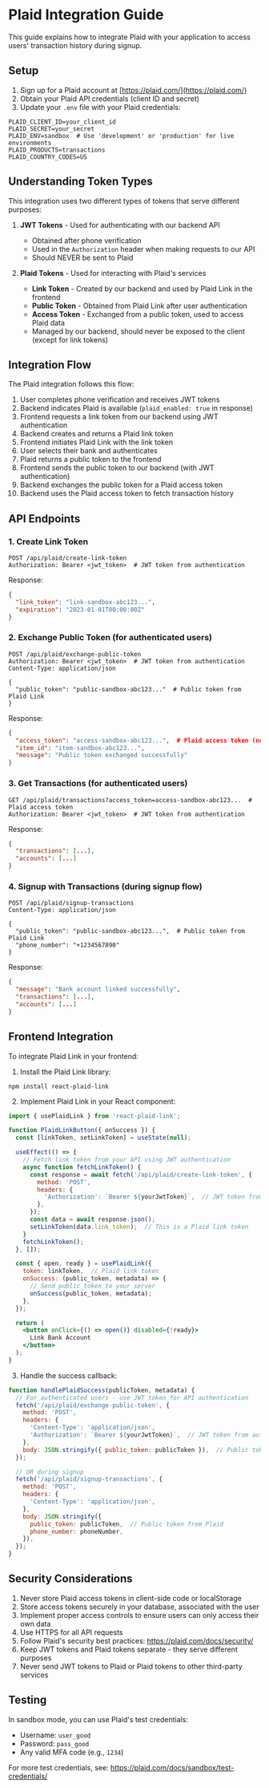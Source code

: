 # Plaid Integration Guide

This guide explains how to integrate Plaid with your application to access users' transaction history during signup.

## Setup

1. Sign up for a Plaid account at [https://plaid.com/](https://plaid.com/)
2. Obtain your Plaid API credentials (client ID and secret)
3. Update your `.env` file with your Plaid credentials:

```
PLAID_CLIENT_ID=your_client_id
PLAID_SECRET=your_secret
PLAID_ENV=sandbox  # Use 'development' or 'production' for live environments
PLAID_PRODUCTS=transactions
PLAID_COUNTRY_CODES=US
```

## Understanding Token Types

This integration uses two different types of tokens that serve different purposes:

1. **JWT Tokens** - Used for authenticating with our backend API
   - Obtained after phone verification
   - Used in the `Authorization` header when making requests to our API
   - Should NEVER be sent to Plaid

2. **Plaid Tokens** - Used for interacting with Plaid's services
   - **Link Token** - Created by our backend and used by Plaid Link in the frontend
   - **Public Token** - Obtained from Plaid Link after user authentication
   - **Access Token** - Exchanged from a public token, used to access Plaid data
   - Managed by our backend, should never be exposed to the client (except for link tokens)

## Integration Flow

The Plaid integration follows this flow:

1. User completes phone verification and receives JWT tokens
2. Backend indicates Plaid is available (`plaid_enabled: true` in response)
3. Frontend requests a link token from our backend using JWT authentication
4. Backend creates and returns a Plaid link token
5. Frontend initiates Plaid Link with the link token
6. User selects their bank and authenticates
7. Plaid returns a public token to the frontend
8. Frontend sends the public token to our backend (with JWT authentication)
9. Backend exchanges the public token for a Plaid access token
10. Backend uses the Plaid access token to fetch transaction history

## API Endpoints

### 1. Create Link Token

```
POST /api/plaid/create-link-token
Authorization: Bearer <jwt_token>  # JWT token from authentication
```

Response:
```json
{
  "link_token": "link-sandbox-abc123...",
  "expiration": "2023-01-01T00:00:00Z"
}
```

### 2. Exchange Public Token (for authenticated users)

```
POST /api/plaid/exchange-public-token
Authorization: Bearer <jwt_token>  # JWT token from authentication
Content-Type: application/json

{
  "public_token": "public-sandbox-abc123..."  # Public token from Plaid Link
}
```

Response:
```json
{
  "access_token": "access-sandbox-abc123...",  # Plaid access token (not JWT)
  "item_id": "item-sandbox-abc123...",
  "message": "Public token exchanged successfully"
}
```

### 3. Get Transactions (for authenticated users)

```
GET /api/plaid/transactions?access_token=access-sandbox-abc123...  # Plaid access token
Authorization: Bearer <jwt_token>  # JWT token from authentication
```

Response:
```json
{
  "transactions": [...],
  "accounts": [...]
}
```

### 4. Signup with Transactions (during signup flow)

```
POST /api/plaid/signup-transactions
Content-Type: application/json

{
  "public_token": "public-sandbox-abc123...",  # Public token from Plaid Link
  "phone_number": "+1234567890"
}
```

Response:
```json
{
  "message": "Bank account linked successfully",
  "transactions": [...],
  "accounts": [...]
}
```

## Frontend Integration

To integrate Plaid Link in your frontend:

1. Install the Plaid Link library:
```
npm install react-plaid-link
```

2. Implement Plaid Link in your React component:

```jsx
import { usePlaidLink } from 'react-plaid-link';

function PlaidLinkButton({ onSuccess }) {
  const [linkToken, setLinkToken] = useState(null);

  useEffect(() => {
    // Fetch link token from your API using JWT authentication
    async function fetchLinkToken() {
      const response = await fetch('/api/plaid/create-link-token', {
        method: 'POST',
        headers: {
          'Authorization': `Bearer ${yourJwtToken}`,  // JWT token from authentication
        },
      });
      const data = await response.json();
      setLinkToken(data.link_token);  // This is a Plaid link token
    }
    fetchLinkToken();
  }, []);

  const { open, ready } = usePlaidLink({
    token: linkToken,  // Plaid link token
    onSuccess: (public_token, metadata) => {
      // Send public_token to your server
      onSuccess(public_token, metadata);
    },
  });

  return (
    <button onClick={() => open()} disabled={!ready}>
      Link Bank Account
    </button>
  );
}
```

3. Handle the success callback:

```jsx
function handlePlaidSuccess(publicToken, metadata) {
  // For authenticated users - use JWT token for API authentication
  fetch('/api/plaid/exchange-public-token', {
    method: 'POST',
    headers: {
      'Content-Type': 'application/json',
      'Authorization': `Bearer ${yourJwtToken}`,  // JWT token from authentication
    },
    body: JSON.stringify({ public_token: publicToken }),  // Public token from Plaid
  });

  // OR during signup
  fetch('/api/plaid/signup-transactions', {
    method: 'POST',
    headers: {
      'Content-Type': 'application/json',
    },
    body: JSON.stringify({
      public_token: publicToken,  // Public token from Plaid
      phone_number: phoneNumber,
    }),
  });
}
```

## Security Considerations

1. Never store Plaid access tokens in client-side code or localStorage
2. Store access tokens securely in your database, associated with the user
3. Implement proper access controls to ensure users can only access their own data
4. Use HTTPS for all API requests
5. Follow Plaid's security best practices: https://plaid.com/docs/security/
6. Keep JWT tokens and Plaid tokens separate - they serve different purposes
7. Never send JWT tokens to Plaid or Plaid tokens to other third-party services

## Testing

In sandbox mode, you can use Plaid's test credentials:
- Username: `user_good`
- Password: `pass_good`
- Any valid MFA code (e.g., `1234`)

For more test credentials, see: https://plaid.com/docs/sandbox/test-credentials/ 